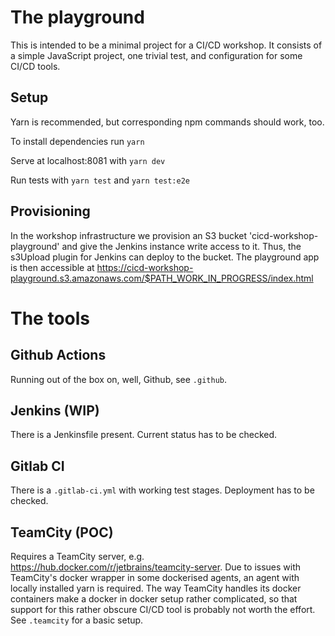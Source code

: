 # The playground
This is intended to be a minimal project for a CI/CD workshop.
It consists of a simple JavaScript project, one trivial test, and configuration for some CI/CD tools.

## Setup
Yarn is recommended, but corresponding npm commands should work, too.

To install dependencies run `yarn`

Serve at localhost:8081 with `yarn dev`

Run tests with `yarn test` and `yarn test:e2e`

## Provisioning
In the workshop infrastructure we provision an S3 bucket 'cicd-workshop-playground' 
and give the Jenkins instance write access to it. 
Thus, the s3Upload plugin for Jenkins can deploy to the bucket.
The playground app is then accessible at 
https://cicd-workshop-playground.s3.amazonaws.com/$PATH_WORK_IN_PROGRESS/index.html

# The tools
## Github Actions
Running out of the box on, well, Github, see `.github`.
## Jenkins (WIP)
There is a Jenkinsfile present. 
Current status has to be checked.
## Gitlab CI
There is a `.gitlab-ci.yml` with working test stages. Deployment has to be checked.
## TeamCity (POC)
Requires a TeamCity server, e.g. https://hub.docker.com/r/jetbrains/teamcity-server.
Due to issues with TeamCity's docker wrapper in some dockerised agents, an agent with locally installed yarn is required. 
The way TeamCity handles its docker containers make a docker in docker setup rather complicated, 
so that support for this rather obscure CI/CD tool is probably not worth the effort.
See `.teamcity` for a basic setup.
